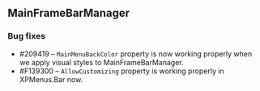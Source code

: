## MainFrameBarManager

### Bug fixes

* \#209419 – `MainMenuBackColor` property is now working properly when we apply visual styles to MainFrameBarManager.
* \#F139300 – `AllowCustomizing` property is working properly in XPMenus.Bar now.
